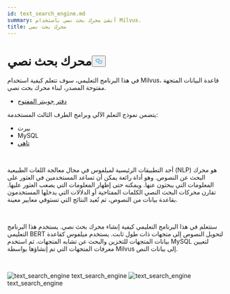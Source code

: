 ```yaml
---
id: text_search_engine.md
summary: أنشئ محرك بحث نصي باستخدام Milvus.
title: محرك بحث نصي
---
```

<h1 id="Text-Search-Engine" class="common-anchor-header">محرك بحث نصي<button data-href="#Text-Search-Engine" class="anchor-icon" translate="no">
      <svg translate="no"
        aria-hidden="true"
        focusable="false"
        height="20"
        version="1.1"
        viewBox="0 0 16 16"
        width="16"
      >
        <path
          fill="#0092E4"
          fill-rule="evenodd"
          d="M4 9h1v1H4c-1.5 0-3-1.69-3-3.5S2.55 3 4 3h4c1.45 0 3 1.69 3 3.5 0 1.41-.91 2.72-2 3.25V8.59c.58-.45 1-1.27 1-2.09C10 5.22 8.98 4 8 4H4c-.98 0-2 1.22-2 2.5S3 9 4 9zm9-3h-1v1h1c1 0 2 1.22 2 2.5S13.98 12 13 12H9c-.98 0-2-1.22-2-2.5 0-.83.42-1.64 1-2.09V6.25c-1.09.53-2 1.84-2 3.25C6 11.31 7.55 13 9 13h4c1.45 0 3-1.69 3-3.5S14.5 6 13 6z"
        ></path>
      </svg>
    </button></h1><p>في هذا البرنامج التعليمي، سوف تتعلم كيفية استخدام Milvus، قاعدة البيانات المتجهة مفتوحة المصدر، لبناء محرك بحث نصي.</p>
<ul>
<li><a href="https://github.com/towhee-io/examples/tree/main/nlp/text_search">دفتر جوبيتر المفتوح</a></li>
</ul>
<p>يتضمن نموذج التعلم الآلي وبرامج الطرف الثالث المستخدمة:</p>
<ul>
<li>بيرت</li>
<li>MySQL</li>
<li><a href="https://towhee.io/">تاهي</a></li>
</ul>
<p><br/></p>
<p>أحد التطبيقات الرئيسية لميلفوس في مجال معالجة اللغات الطبيعية (NLP) هو محرك البحث عن النصوص. وهو أداة رائعة يمكن أن تساعد المستخدمين في العثور على المعلومات التي يبحثون عنها. ويمكنه حتى إظهار المعلومات التي يصعب العثور عليها. تقارن محركات البحث النصي الكلمات المفتاحية أو الدلالات التي يدخلها المستخدمون بقاعدة بيانات من النصوص، ثم تُعيد النتائج التي تستوفي معايير معينة.</p>
<p><br/></p>
<p>ستتعلم في هذا البرنامج التعليمي كيفية إنشاء محرك بحث نصي. يستخدم هذا البرنامج التعليمي BERT لتحويل النصوص إلى متجهات ذات طول ثابت. يستخدم ميلفوس كقاعدة بيانات المتجهات للتخزين والبحث عن تشابه المتجهات. ثم استخدم MySQL لتعيين معرفات المتجهات التي تم إنشاؤها بواسطة Milvus إلى بيانات النص.</p>
<p><br/></p>
<p>
  
   <span class="img-wrapper"> <img translate="no" src="/docs/v2.5.x/assets/text_search_engine.png" alt="text_search_engine" class="doc-image" id="text_search_engine" />
   </span> <span class="img-wrapper"> <span>text_search_engine</span> </span> <span class="img-wrapper"> <img translate="no" src="/docs/v2.5.x/assets/text_search_engine_demo.png" alt="text_search_engine" class="doc-image" id="text_search_engine" /><span>text_search_engine</span> </span></p>
